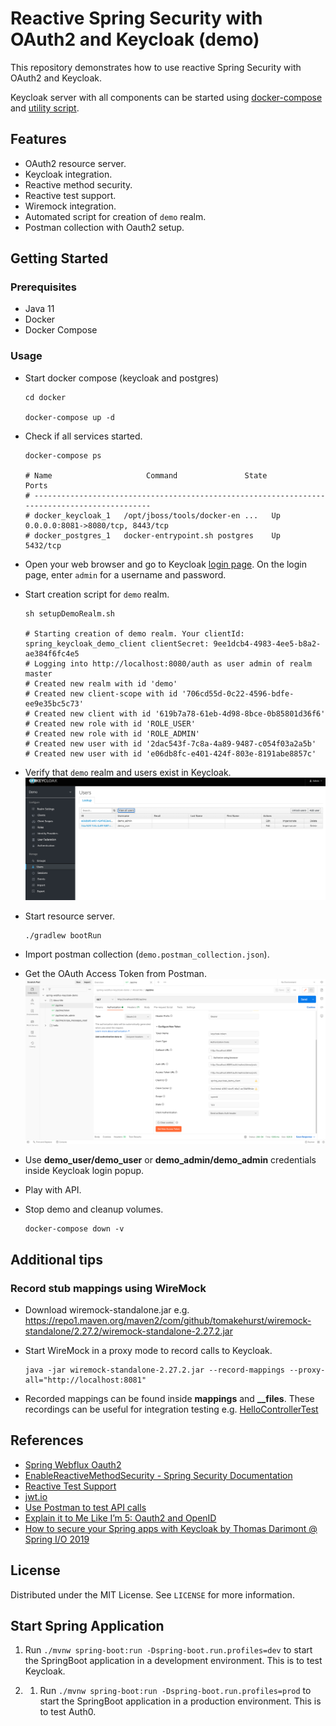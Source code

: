 # Reactive Spring Security with OAuth2 and Keycloak (demo)

This repository demonstrates how to use reactive Spring Security with OAuth2 and Keycloak.

Keycloak server with all components can be started using [docker-compose](./docker/docker-compose.yml) and [utility script](./docker/setupDemoRealm.sh).

## Features

* OAuth2 resource server.
* Keycloak integration.
* Reactive method security.
* Reactive test support.
* Wiremock integration.  
* Automated script for creation of `demo` realm.
* Postman collection with Oauth2 setup.

## Getting Started

### Prerequisites

* Java 11
* Docker
* Docker Compose

### Usage

* Start docker compose (keycloak and postgres)
  ```shell
  cd docker
  
  docker-compose up -d
  ```
  
* Check if all services started.
  ```shell
  docker-compose ps   

  # Name                     Command               State                Ports
  # ---------------------------------------------------------------------------------------------
  # docker_keycloak_1   /opt/jboss/tools/docker-en ...   Up      0.0.0.0:8081->8080/tcp, 8443/tcp
  # docker_postgres_1   docker-entrypoint.sh postgres    Up      5432/tcp
  ```
  
* Open your web browser and go to Keycloak [login page](http://localhost:8081/). On the login page, enter `admin` for a username and password.

* Start creation script for `demo` realm.
  ```shell
  sh setupDemoRealm.sh
  
  # Starting creation of demo realm. Your clientId: spring_keycloak_demo_client clientSecret: 9ee1dcb4-4983-4ee5-b8a2-ae384f6fc4e5
  # Logging into http://localhost:8080/auth as user admin of realm master
  # Created new realm with id 'demo'
  # Created new client-scope with id '706cd55d-0c22-4596-bdfe-ee9e35bc5c73'
  # Created new client with id '619b7a78-61eb-4d98-8bce-0b85801d36f6'
  # Created new role with id 'ROLE_USER'
  # Created new role with id 'ROLE_ADMIN'
  # Created new user with id '2dac543f-7c8a-4a89-9487-c054f03a2a5b'
  # Created new user with id 'e06db8fc-e401-424f-803e-8191abe8857c'
  ```

* Verify that `demo` realm and users exist in Keycloak.
  ![keycloak-demo-realm.png](./_docs/img/keycloak-demo-realm.png)

* Start resource server.
  ```shell
  ./gradlew bootRun
  ```
  
* Import postman collection (`demo.postman_collection.json`).

* Get the OAuth Access Token from Postman.
  ![postman-get-oauth-token.png](./_docs/img/postman-get-oauth-token.png)
  
* Use **demo_user/demo_user** or **demo_admin/demo_admin** credentials inside Keycloak login popup.

* Play with API.

* Stop demo and cleanup volumes.
  ```shell
  docker-compose down -v
  ```

## Additional tips

### Record stub mappings using WireMock

* Download wiremock-standalone.jar e.g. https://repo1.maven.org/maven2/com/github/tomakehurst/wiremock-standalone/2.27.2/wiremock-standalone-2.27.2.jar

* Start WireMock in a proxy mode to record calls to Keycloak.
  ```shell
  java -jar wiremock-standalone-2.27.2.jar --record-mappings --proxy-all="http://localhost:8081"
  ```

* Recorded mappings can be found inside **mappings** and **__files**. These recordings can be useful for integration testing e.g. [HelloControllerTest](./src/test/java/com/rbiedrawa/oauth/web/HelloControllerTest.java)

## References

* [Spring Webflux Oauth2](https://docs.spring.io/spring-security/site/docs/5.2.0.M2/reference/html/webflux-oauth2.html)
* [EnableReactiveMethodSecurity - Spring Security Documentation](https://docs.spring.io/spring-security/site/docs/5.1.1.RELEASE/reference/html/jc-erms.html)
* [Reactive Test Support](https://docs.spring.io/spring-security/site/docs/5.1.1.RELEASE/reference/html/test-webflux.html)
* [jwt.io](https://jwt.io/)
* [Use Postman to test API calls](https://developer.mypurecloud.com/api/rest/postman/index.html#enable_authorization)
* [Explain it to Me Like I’m 5: Oauth2 and OpenID](https://www.youtube.com/watch?v=5th6CSQTdpM)
* [How to secure your Spring apps with Keycloak by Thomas Darimont @ Spring I/O 2019](https://www.youtube.com/watch?v=KrOd5wIkqls)

## License

Distributed under the MIT License. See `LICENSE` for more information.

## Start Spring Application

1. Run `./mvnw spring-boot:run -Dspring-boot.run.profiles=dev` to start the SpringBoot application in a development environment. This is to test Keycloak.

2. 1. Run `./mvnw spring-boot:run -Dspring-boot.run.profiles=prod` to start the SpringBoot application in a production environment. This is to test Auth0.